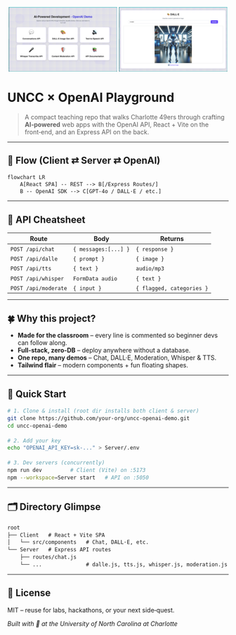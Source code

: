 <p align="center">
  <!-- ⇣⇣  Replace with your screenshots ⇣⇣ -->
  <img src="openai-demo1.png" width="49%" alt="UNCC Students coding with AI"/>
  <img src="openai-demo2.png" width="49%" alt="Live Demo Screenshot"/>
</p>

# UNCC × OpenAI **Playground**

> A compact teaching repo that walks Charlotte 49ers through crafting **AI‑powered** web apps with the OpenAI API, React + Vite on the front‑end, and an Express API on the back.

---

## 🎨 Flow (Client ⇄ Server ⇄ OpenAI)
```mermaid
flowchart LR
    A[React SPA] -- REST --> B[/Express Routes/]
    B -- OpenAI SDK --> C[GPT‑4o / DALL·E / etc.]
```
---

## 🔌 API Cheatsheet

| Route | Body | Returns |
|-------|------|---------|
| `POST /api/chat` | `{ messages:[...] }` | `{ response }` |
| `POST /api/dalle` | `{ prompt }` | `{ image }` |
| `POST /api/tts` | `{ text }` | `audio/mp3` |
| `POST /api/whisper` | `FormData audio` | `{ text }` |
| `POST /api/moderate` | `{ input }` | `{ flagged, categories }` |

---

## 🍀 Why this project?

* **Made for the classroom** – every line is commented so beginner devs can follow along.
* **Full‑stack, zero‑DB** – deploy anywhere without a database.
* **One repo, many demos** – Chat, DALL·E, Moderation, Whisper & TTS.
* **Tailwind flair** – modern components + fun floating shapes.

---

## 🚀 Quick Start

```bash
# 1. Clone & install (root dir installs both client & server)
git clone https://github.com/your‑org/uncc-openai-demo.git
cd uncc-openai-demo

# 2. Add your key
echo "OPENAI_API_KEY=sk-..." > Server/.env

# 3. Dev servers (concurrently)
npm run dev         # Client (Vite) on :5173
npm --workspace=Server start   # API on :5050
```

---

## 🗂️ Directory Glimpse

```txt
root
├── Client   # React + Vite SPA
│   └── src/components   # Chat, DALL·E, etc.
└── Server   # Express API routes
    ├── routes/chat.js
    └── ...              # dalle.js, tts.js, whisper.js, moderation.js
```

---

## 📜 License

MIT – reuse for labs, hackathons, or your next side‑quest.

*Built with 💚 at the University of North Carolina at Charlotte*
